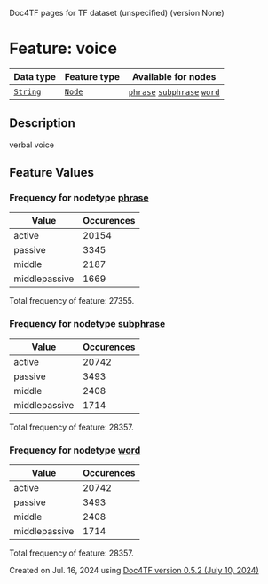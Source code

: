 Doc4TF pages for TF dataset (unspecified) (version None)
# Feature: voice
Data type|Feature type|Available for nodes
---|---|---
[`String`](featuresbydatatype.md#string)|[`Node`](featuresbytype.md#node)| [`phrase`](featuresbynodetype.md#phrase)  [`subphrase`](featuresbynodetype.md#subphrase)  [`word`](featuresbynodetype.md#word) 
## Description
verbal voice
## Feature Values
### Frequency for nodetype [phrase](featuresbynodetype.md#phrase)
Value|Occurences
---|---
active|20154
passive|3345
middle|2187
middlepassive|1669

Total frequency of feature: 27355.
 ### Frequency for nodetype [subphrase](featuresbynodetype.md#subphrase)
Value|Occurences
---|---
active|20742
passive|3493
middle|2408
middlepassive|1714

Total frequency of feature: 28357.
 ### Frequency for nodetype [word](featuresbynodetype.md#word)
Value|Occurences
---|---
active|20742
passive|3493
middle|2408
middlepassive|1714

Total frequency of feature: 28357.
  

Created on Jul. 16, 2024 using [Doc4TF version 0.5.2 (July 10, 2024)](https://github.com/tonyjurg/Doc4TF/blob/main/CreateFeatureDoc.ipynb) 